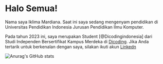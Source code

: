 # Halo Semua!  

Nama saya Iklima Mardiana. Saat ini saya sedang mengenyam pendidikan di Universitas Pendidikan Indonesia Jurusan Pendidikan Ilmu Komputer.

Pada tahun 2023 ini, saya merupakan Student [@Dicodingindonesia] dari Studi Independen Bersertifikat Kampus Merdeka di [Dicoding](https://www.dicoding.com/).
Jika Anda tertarik untuk berkenalan dengan saya, silakan ikuti akun [Linkedn](https://www.linkedin.com/in/iklima-mardiana-30ba82195/)


![Anurag's GitHub stats](https://github-readme-stats.vercel.app/api?username=iklimardiana&theme=dark&show_icons=true)


